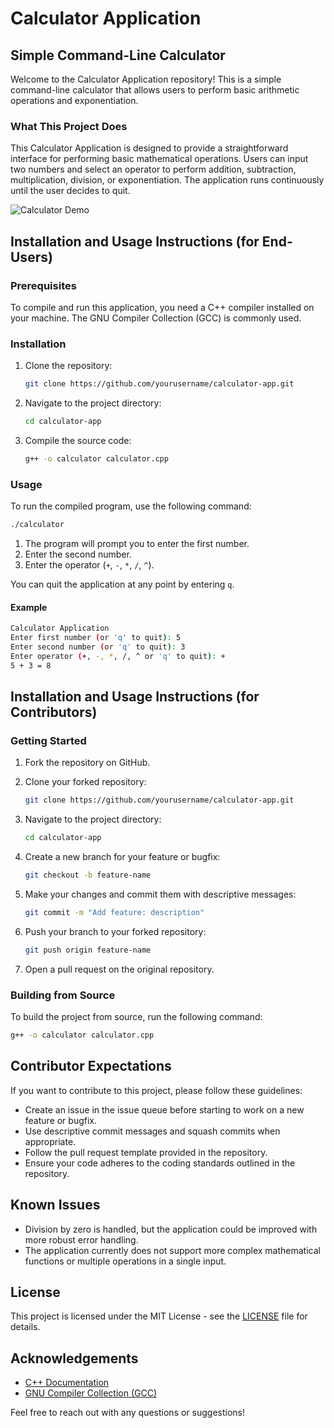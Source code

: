 # Calculator Application

## Simple Command-Line Calculator

Welcome to the Calculator Application repository! This is a simple command-line calculator that allows users to perform basic arithmetic operations and exponentiation.

### What This Project Does

This Calculator Application is designed to provide a straightforward interface for performing basic mathematical operations. Users can input two numbers and select an operator to perform addition, subtraction, multiplication, division, or exponentiation. The application runs continuously until the user decides to quit.

![Calculator Demo](demo.gif)

## Installation and Usage Instructions (for End-Users)

### Prerequisites

To compile and run this application, you need a C++ compiler installed on your machine. The GNU Compiler Collection (GCC) is commonly used.

### Installation

1. Clone the repository:

    ```bash
    git clone https://github.com/yourusername/calculator-app.git
    ```

2. Navigate to the project directory:

    ```bash
    cd calculator-app
    ```

3. Compile the source code:

    ```bash
    g++ -o calculator calculator.cpp
    ```

### Usage

To run the compiled program, use the following command:

```bash
./calculator
```

1. The program will prompt you to enter the first number.
2. Enter the second number.
3. Enter the operator (`+`, `-`, `*`, `/`, `^`).

You can quit the application at any point by entering `q`.

#### Example

```bash
Calculator Application
Enter first number (or 'q' to quit): 5
Enter second number (or 'q' to quit): 3
Enter operator (+, -, *, /, ^ or 'q' to quit): +
5 + 3 = 8
```

## Installation and Usage Instructions (for Contributors)

### Getting Started

1. Fork the repository on GitHub.
2. Clone your forked repository:

    ```bash
    git clone https://github.com/yourusername/calculator-app.git
    ```

3. Navigate to the project directory:

    ```bash
    cd calculator-app
    ```

4. Create a new branch for your feature or bugfix:

    ```bash
    git checkout -b feature-name
    ```

5. Make your changes and commit them with descriptive messages:

    ```bash
    git commit -m "Add feature: description"
    ```

6. Push your branch to your forked repository:

    ```bash
    git push origin feature-name
    ```

7. Open a pull request on the original repository.

### Building from Source

To build the project from source, run the following command:

```bash
g++ -o calculator calculator.cpp
```

## Contributor Expectations

If you want to contribute to this project, please follow these guidelines:

- Create an issue in the issue queue before starting to work on a new feature or bugfix.
- Use descriptive commit messages and squash commits when appropriate.
- Follow the pull request template provided in the repository.
- Ensure your code adheres to the coding standards outlined in the repository.

## Known Issues

- Division by zero is handled, but the application could be improved with more robust error handling.
- The application currently does not support more complex mathematical functions or multiple operations in a single input.

## License

This project is licensed under the MIT License - see the [LICENSE](LICENSE) file for details.

## Acknowledgements

- [C++ Documentation](https://en.cppreference.com/w/)
- [GNU Compiler Collection (GCC)](https://gcc.gnu.org/)

Feel free to reach out with any questions or suggestions!
